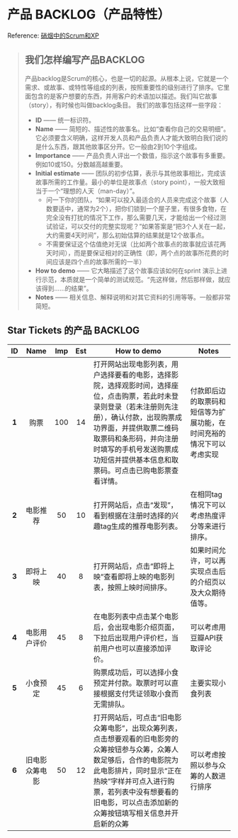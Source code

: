 # 产品 BACKLOG（产品特性）
Reference: [硝烟中的Scrum和XP](http://www.infoq.com/cn/minibooks/scrum-xp-from-the-trenches)
> ## 我们怎样编写产品BACKLOG
> 产品backlog是Scrum的核心，也是一切的起源。从根本上说，它就是一个需求、或故事、或特性等组成的列表，按照重要性的级别进行了排序。它里面包含的是客户想要的东西，并用客户的术语加以描述。我们叫它故事（story），有时候也叫做backlog条目。
> 我们的故事包括这样一些字段：
> * **ID** —— 统一标识符。
> * **Name** —— 简短的、描述性的故事名。比如“查看你自己的交易明细”。它必须要含义明确，这样开发人员和产品负责人才能大致明白我们说的是什么东西，跟其他故事区分开。它一般由2到10个字组成。
> * **Importance** —— 产品负责人评出一个数值，指示这个故事有多重要。例如10或150。分数越高越重要。
> * **Initial estimate** —— 团队的初步估算，表示与其他故事相比，完成该故事所需的工作量。最小的单位是故事点（story point），一般大致相当于一个“理想的人天（man-day）”。
>     - 问一下你的团队，“如果可以投入最适合的人员来完成这个故事（人数要适中，通常为2个），把你们锁到一个屋子里，有很多食物，在完全没有打扰的情况下工作，那么需要几天，才能给出一个经过测试验证，可以交付的完整实现呢？”如果答案是“把3个人关在一起，大约需要4天时间”，那么初始估算的结果就是12个故事点。
>     - 不需要保证这个估值绝对无误（比如两个故事点的故事就应该花两天时间），而是要保证相对的正确性（即，两个点的故事所花费的时间应该是四个点的故事所需的一半）
> * **How to demo** —— 它大略描述了这个故事应该如何在sprint 演示上进行示范，本质就是一个简单的测试规范。“先这样做，然后那样做，就应该得到……的结果”。
> * **Notes** —— 相关信息、解释说明和对其它资料的引用等等。一般都非常简短。

## 	Star Tickets 的产品 BACKLOG
| ID | Name | Imp | Est | How to demo | Notes |
| :--: | :--: | :--: | :--: | ----------- | ------------ |
| **1** | 购票 | 100 | 14 | 打开网站出现电影列表，用户选择要看的电影，选择影院，选择观影时间，选择座位，点击购票，若此时未登录则登录（若未注册则先注册），确认付款，出现购票成功界面，并提供取票二维码取票码和条形码，并向注册时填写的手机号发送购票成功短信并提供基本信息和取票码。可点击已购电影票查看详情。 | 付款即后边的取票码和短信等为扩展功能，在时间充裕的情况下可以考虑实现 |
| **2** | 电影推荐 | 50 | 10 | 打开网站后，点击“发现”，看到根据在注册时选择的兴趣tag生成的推荐电影列表。 | 在相同tag情况下可以考虑热度评分等来进行排序。 |
| **3** | 即将上映 | 40 | 8 | 打开网站后，点击“即将上映”查看即将上映的电影列表，按照上映时间排序。 | 如果时间允许，可以再实现点击后的介绍页以及大众期待值等。 |
| **4** | 电影用户评价 | 45 | 8 | 在电影列表中点击某个电影后，会出现电影介绍页面，下拉后出现用户评价栏，当前用户也可以直接添加评价。 | 可以考虑用豆瓣API获取评论 |
| **5** | 小食预定 | 45 | 6 | 购票成功后，可以选择小食预定并付款。取票时可以直接根据支付凭证领取小食而无需排队。 | 主要实现小食列表 |
| **6** | 旧电影众筹电影 | 50 | 12 | 打开网站后，可点击“旧电影众筹电影”，出现众筹列表，点击想要观看的旧电影旁的众筹按钮参与众筹，众筹人数足够后，合作的电影院为此电影排片，同时显示“正在热映”字样并可点入进行购票，若列表中没有想要看的旧电影，可以点击添加新的众筹按钮填写相关信息并开启新的众筹 |  可以考虑按照以参与众筹的人数进行排序 |
